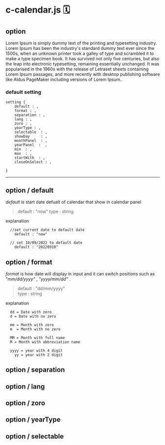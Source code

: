 # c-calendar.js 🗓️
## option
<p>Lorem Ipsum is simply dummy text of the printing and typesetting industry. Lorem Ipsum has been the industry's standard dummy text ever since the 1500s, when an unknown printer took a galley of type and scrambled it to make a type specimen book. It has survived not only five centuries, but also the leap into electronic typesetting, remaining essentially unchanged. It was popularised in the 1960s with the release of Letraset sheets containing Lorem Ipsum passages, and more recently with desktop publishing software like Aldus PageMaker including versions of Lorem Ipsum..</p>

### default setting

    setting {
        default : ,   
        format : ,        
        separation : ,      
        lang : ,            
        zoro : ,            
        yearType : ,         
        selectable  : ,      
        showDay     : ,      
        monthPanel  : ,          
        yearPanel  :  ,     
        min  : ,           
        max  : ,             
        startWith  : ,       
        closeOnSelect : , 
        
    }

------
## option / default  
  
  *default* is start date defualt of calendar that show in calendar panel  
  
  >default : "now"
  >type : string
      
   explanation 
   
      //set current date to default date 
        default : "now" 

      // set 10/09/2022 to default date 
        default : "20220910" 
      

## option / format

  *format* is how date will display in input  and it can switch positions such as *"mm/dd/yyyy"* , *"yyyy/mm/dd"* . 
  
  >default : "dd/mm/yyyy"  
  >type : string

   explanation 
    
      dd = Date with zero
      d = Date with no zero
      
      mm = Month with zero
      m  = Month with no zero
      
      MM = Month with full name
      M = Month with abbreviation name
      
      yyyy = year with 4 digit
        yy = year with 2 digit
        
        
## option / separation

## option / lang

## option / zoro

## option / yearType

## option / selectable
